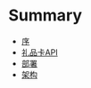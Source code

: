 # Summary

* [序](README.md)
* [礼品卡API](billing/billing_api.md)
* [部署](installation/installation.md)
* [架构](arch/arch.md)

